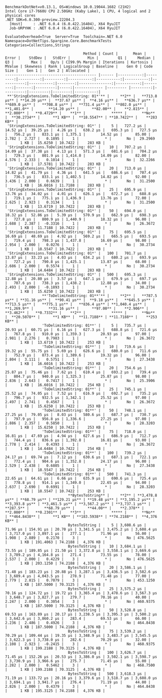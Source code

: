 
    BenchmarkDotNet=v0.13.1, OS=Windows 10.0.19044.1682 (21H2)
    Intel Core i7-7660U CPU 2.50GHz (Kaby Lake), 1 CPU, 4 logical and 2 physical cores
    .NET SDK=6.0.300-preview.22204.3
      [Host]     : .NET 6.0.4 (6.0.422.16404), X64 RyuJIT
      Job-URPYHK : .NET 6.0.4 (6.0.422.16404), X64 RyuJIT

    EvaluateOverhead=True  Server=True  Toolchain=.NET 6.0  
    Namespace=DotNetTips.Spargine.Core.BenchmarkTests  Categories=Collections,Strings  

                                        Method | Count |       Mean |    Error |    StdDev |   StdErr |        Min |         Q1 |     Median |         Q3 |        Max |    Op/s | CI99.9% Margin | Iterations | Kurtosis | MValue | Skewness | Rank | LogicalGroup | Baseline |    Gen 0 | Code Size |    Gen 1 |   Gen 2 | Allocated |
    ------------------------------------------ |------ |-----------:|---------:|----------:|---------:|-----------:|-----------:|-----------:|-----------:|-----------:|--------:|---------------:|-----------:|---------:|-------:|---------:|-----:|------------- |--------- |---------:|----------:|---------:|--------:|----------:|
     **'StringExtensions.ToDelimitedString: 01*'** |     **2** |   **713.8 μs** | **14.20 μs** |  **37.67 μs** |  **4.16 μs** |   **636.7 μs** |   **689.0 μs** |   **708.8 μs** |   **731.4 μs** |   **802.0 μs** | **1,401.0** |       **14.20 μs** |      **82.00** |    **2.815** |  **2.000** |   **0.4729** |    **1** |            ***** |       **No** |  **30.2734** |      **1 KB** |  **18.5547** | **10.7422** |    **283 KB** |
     'StringExtensions.ToDelimitedString: 01*' |     5 |   727.2 μs | 14.52 μs |  39.25 μs |  4.26 μs |   638.2 μs |   695.3 μs |   727.5 μs |   756.2 μs |   833.1 μs | 1,375.1 |       14.52 μs |      85.00 |    2.782 |  2.727 |   0.1895 |    1 |            * |       No |  29.2969 |      1 KB |  15.6250 | 10.7422 |    283 KB |
     'StringExtensions.ToDelimitedString: 01*' |    10 |   707.2 μs | 14.09 μs |  37.38 μs |  4.13 μs |   571.3 μs |   681.6 μs |   704.2 μs |   729.3 μs |   801.9 μs | 1,414.0 |       14.09 μs |      82.00 |    4.576 |  2.333 |   0.1014 |    1 |            * |       No |  32.2266 |      1 KB |  17.5781 | 10.7422 |    283 KB |
     'StringExtensions.ToDelimitedString: 01*' |    20 |   713.0 μs | 14.82 μs |  41.79 μs |  4.36 μs |   641.5 μs |   686.6 μs |   707.4 μs |   736.5 μs |   833.1 μs | 1,402.5 |       14.82 μs |      92.00 |    3.436 |  2.000 |   0.6639 |    1 |            * |       No |  31.2500 |      1 KB |  16.6016 | 11.7188 |    283 KB |
     'StringExtensions.ToDelimitedString: 01*' |    25 |   695.9 μs | 13.76 μs |  34.02 μs |  4.01 μs |   626.1 μs |   672.7 μs |   688.8 μs |   719.1 μs |   775.1 μs | 1,436.9 |       13.76 μs |      72.00 |    2.625 |  2.923 |   0.3134 |    1 |            * |       No |  31.2500 |      1 KB |  13.6719 | 10.7422 |    283 KB |
     'StringExtensions.ToDelimitedString: 01*' |    50 |   694.0 μs | 18.32 μs |  52.86 μs |  5.39 μs |   570.9 μs |   662.9 μs |   698.3 μs |   727.8 μs |   800.9 μs | 1,440.9 |       18.32 μs |      96.00 |    2.688 |  2.387 |  -0.3316 |    1 |            * |       No |  26.3672 |      1 KB |  11.7188 | 10.7422 |    283 KB |
     'StringExtensions.ToDelimitedString: 01*' |    75 |   695.5 μs | 16.69 μs |  48.69 μs |  4.92 μs |   569.2 μs |   665.5 μs |   693.5 μs |   719.4 μs |   798.3 μs | 1,437.8 |       16.69 μs |      98.00 |    2.954 |  2.000 |   0.0276 |    1 |            * |       No |  30.2734 |      1 KB |  18.5547 | 10.7422 |    283 KB |
     'StringExtensions.ToDelimitedString: 01*' |   100 |   701.7 μs | 13.87 μs |  33.23 μs |  4.03 μs |   634.2 μs |   680.2 μs |   693.9 μs |   727.2 μs |   790.8 μs | 1,425.1 |       13.87 μs |      68.00 |    2.686 |  2.000 |   0.5574 |    1 |            * |       No |  30.2734 |      1 KB |  14.6484 | 10.7422 |    283 KB |
     'StringExtensions.ToDelimitedString: 01*' |   500 |   695.3 μs | 12.88 μs |  20.80 μs |  3.57 μs |   647.1 μs |   679.9 μs |   697.7 μs |   707.6 μs |   738.3 μs | 1,438.2 |       12.88 μs |      34.00 |    2.493 |  2.000 |  -0.1893 |    1 |            * |       No |  30.2734 |      1 KB |  15.6250 | 10.7422 |    283 KB |
                     **'ToDelimitedString: 01**'** |     **2** |   **787.5 μs** | **31.16 μs** |  **90.41 μs** |  **9.18 μs** |   **645.5 μs** |   **713.5 μs** |   **775.1 μs** |   **836.4 μs** | **1,040.4 μs** | **1,269.9** |       **31.16 μs** |      **97.00** |    **2.906** |  **3.462** |   **0.7332** |    **2** |            ***** |       **No** |  **20.5078** |      **1 KB** |  **11.7188** | **11.7188** |    **253 KB** |
                     'ToDelimitedString: 01**' |     5 |   735.7 μs | 20.93 μs |  60.71 μs |  6.16 μs |   627.3 μs |   688.8 μs |   721.6 μs |   767.8 μs |   910.0 μs | 1,359.3 |       20.93 μs |      97.00 |    2.981 |  2.276 |   0.7983 |    1 |            * |       No |  26.3672 |      1 KB |  13.6719 | 10.7422 |    253 KB |
                     'ToDelimitedString: 01**' |    10 |   719.6 μs | 19.32 μs |  55.75 μs |  5.69 μs |   626.6 μs |   680.0 μs |   711.6 μs |   752.9 μs |   873.4 μs | 1,389.6 |       19.32 μs |      96.00 |    2.804 |  3.111 |   0.5751 |    1 |            * |       No |  27.3438 |      1 KB |  16.6016 | 10.7422 |    253 KB |
                     'ToDelimitedString: 01**' |    20 |   754.6 μs | 25.87 μs |  75.46 μs |  7.62 μs |   610.4 μs |   693.2 μs |   739.4 μs |   804.7 μs |   940.0 μs | 1,325.3 |       25.87 μs |      98.00 |    2.836 |  2.643 |   0.7417 |    1 |            * |       No |  25.3906 |      1 KB |  16.6016 | 10.7422 |    254 KB |
                     'ToDelimitedString: 01**' |    25 |   745.1 μs | 25.52 μs |  74.05 μs |  7.52 μs |   616.9 μs |   692.7 μs |   735.2 μs |   796.7 μs |   932.5 μs | 1,342.1 |       25.52 μs |      97.00 |    2.497 |  2.741 |   0.4567 |    1 |            * |       No |  26.3672 |      1 KB |  15.6250 | 10.7422 |    253 KB |
                     'ToDelimitedString: 01**' |    50 |   748.1 μs | 27.25 μs |  79.05 μs |  8.03 μs |   580.6 μs |   687.7 μs |   730.7 μs |   797.9 μs |   956.8 μs | 1,336.6 |       27.25 μs |      97.00 |    2.886 |  2.357 |   0.5850 |    1 |            * |       No |  28.3203 |      1 KB |  15.6250 | 10.7422 |    253 KB |
                     'ToDelimitedString: 01**' |    75 |   718.0 μs | 16.81 μs |  47.69 μs |  4.94 μs |   627.6 μs |   686.9 μs |   712.7 μs |   744.4 μs |   836.6 μs | 1,392.8 |       16.81 μs |      93.00 |    2.778 |  2.414 |   0.4393 |    1 |            * |       No |  26.3672 |      1 KB |  14.6484 | 10.7422 |    254 KB |
                     'ToDelimitedString: 01**' |   100 |   739.2 μs | 24.17 μs |  69.74 μs |  7.12 μs |   630.6 μs |   687.1 μs |   722.1 μs |   772.4 μs |   904.6 μs | 1,352.8 |       24.17 μs |      96.00 |    2.529 |  2.438 |   0.6805 |    1 |            * |       No |  27.3438 |      1 KB |  18.5547 | 10.7422 |    254 KB |
                     'ToDelimitedString: 01**' |   500 |   741.3 μs | 22.65 μs |  64.61 μs |  6.66 μs |   635.9 μs |   690.6 μs |   725.4 μs |   778.8 μs |   914.1 μs | 1,349.0 |       22.65 μs |      94.00 |    2.637 |  2.690 |   0.6991 |    1 |            * |       No |  28.3203 |      1 KB |  18.5547 | 10.7422 |    253 KB |
                                 **BytesToString** |     **2** | **3,478.8 μs** | **68.79 μs** | **129.21 μs** | **19.48 μs** | **3,195.2 μs** | **3,393.8 μs** | **3,461.5 μs** | **3,567.2 μs** | **3,737.1 μs** |   **287.5** |       **68.79 μs** |      **44.00** |    **2.378** |  **2.000** |   **0.2301** |    **3** |            ***** |       **No** | **464.8438** |      **1 KB** | **183.5938** | **74.2188** |  **4,376 KB** |
                                 BytesToString |     5 | 3,608.6 μs | 71.96 μs | 154.91 μs | 20.70 μs | 3,341.5 μs | 3,475.2 μs | 3,608.4 μs | 3,717.0 μs | 3,897.1 μs |   277.1 |       71.96 μs |      56.00 |    1.908 |  2.889 |   0.2170 |    3 |            * |       No | 476.5625 |      1 KB | 191.4063 | 74.2188 |  4,376 KB |
                                 BytesToString |    10 | 3,684.1 μs | 73.55 μs | 189.85 μs | 21.50 μs | 3,372.8 μs | 3,558.1 μs | 3,669.6 μs | 3,789.2 μs | 4,164.8 μs |   271.4 |       73.55 μs |      78.00 |    2.537 |  2.000 |   0.4229 |    3 |            * |       No | 476.5625 |      1 KB | 203.1250 | 74.2188 |  4,376 KB |
                                 BytesToString |    20 | 3,586.1 μs | 71.48 μs | 183.23 μs | 20.88 μs | 3,287.1 μs | 3,436.5 μs | 3,582.6 μs | 3,689.4 μs | 4,043.5 μs |   278.9 |       71.48 μs |      77.00 |    2.779 |  2.815 |   0.7079 |    3 |            * |       No | 453.1250 |      1 KB | 187.5000 | 70.3125 |  4,376 KB |
                                 BytesToString |    25 | 3,575.2 μs | 70.16 μs | 124.72 μs | 19.72 μs | 3,365.4 μs | 3,478.6 μs | 3,567.3 μs | 3,648.7 μs | 3,827.7 μs |   279.7 |       70.16 μs |      40.00 |    2.247 |  2.000 |   0.3054 |    3 |            * |       No | 460.9375 |      1 KB | 187.5000 | 70.3125 |  4,376 KB |
                                 BytesToString |    50 | 3,528.8 μs | 69.53 μs | 163.89 μs | 20.17 μs | 3,238.5 μs | 3,395.3 μs | 3,500.2 μs | 3,642.6 μs | 3,860.2 μs |   283.4 |       69.53 μs |      66.00 |    2.236 |  2.486 |   0.4926 |    3 |            * |       No | 464.8438 |      1 KB | 187.5000 | 74.2188 |  4,376 KB |
                                 BytesToString |    75 | 3,539.2 μs | 70.29 μs | 109.44 μs | 19.35 μs | 3,348.9 μs | 3,483.7 μs | 3,545.5 μs | 3,622.3 μs | 3,738.0 μs |   282.6 |       70.29 μs |      32.00 |    2.108 |  2.923 |  -0.2415 |    3 |            * |       No | 460.9375 |      1 KB | 199.2188 | 70.3125 |  4,376 KB |
                                 BytesToString |   100 | 3,626.7 μs | 71.45 μs | 152.26 μs | 20.53 μs | 3,386.0 μs | 3,502.1 μs | 3,598.7 μs | 3,730.9 μs | 3,966.6 μs |   275.7 |       71.45 μs |      55.00 |    2.282 |  2.000 |   0.5462 |    3 |            * |       No | 468.7500 |      1 KB | 199.2188 | 70.3125 |  4,376 KB |
                                 BytesToString |   500 | 3,618.3 μs | 71.19 μs | 133.72 μs | 20.16 μs | 3,379.6 μs | 3,518.7 μs | 3,608.0 μs | 3,694.1 μs | 3,941.7 μs |   276.4 |       71.19 μs |      44.00 |    2.826 |  2.000 |   0.4379 |    3 |            * |       No | 464.8438 |      1 KB | 195.3125 | 74.2188 |  4,376 KB |
